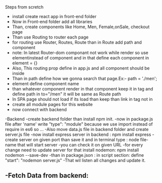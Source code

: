Steps from scretch
- install create react app in front-end folder
- Now in Front-end folder add all libraries
- Than, create components like Home, Men, Female,onSale, checkout page
- Than use Routing to router each page
- for routing use Router, Routes, Route than in Route add path and component 
- note: In latest Router-dom componant not work while render so use elementinstead of component and in that define each component in element = {<Zxc />} 
- Also, This routing prop define in app.js and all component should be inside <Router></Router>
- Than in path define how we gonna search that page.Ex:- path = './men';
- element define component name
- than whatever component render in that component keep it in <Link> tag and define path in to="/men" it will be same as Route path
- In SPA page should not load if its load than keep than link in <Link> tag not in <a>
- create all module pages for this website
- now connect with backend

-Backend
-create backend folder than install npm init.
-now in package.js file after 'name' write "type": "module" because we use import instead of require in es6 so ...
-Also move data.js file in backend folder and create server.js file
-now install express server in backend : npm install express
-create server on given port than save it and in terminal type : node file-name that will start server
-you can check it on given URL
-for every change need to update server for that install nodemon: npm install nodemon --save-dev
-than in package.json : in script section: define "start": "nodemon server.js"
-That wil listen all changes and update it.

-Fetch Data from backend:
-
